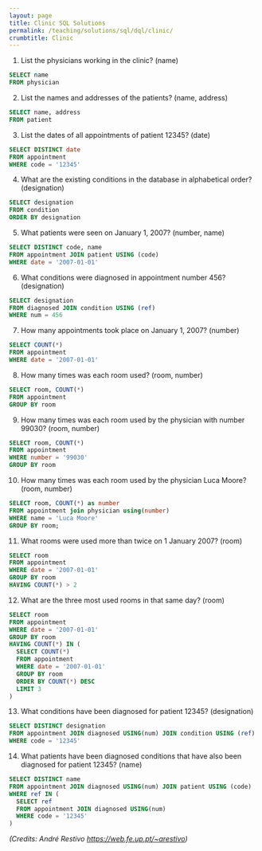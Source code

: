 ```yaml
---
layout: page
title: Clinic SQL Solutions
permalink: /teaching/solutions/sql/dql/clinic/
crumbtitle: Clinic
---
```


1. List the physicians working in the clinic? (name)
```sql
SELECT name
FROM physician
```
2. List the names and addresses of the patients? (name, address)
```sql
SELECT name, address
FROM patient
```
3. List the dates of all appointments of patient 12345? (date)
```sql
SELECT DISTINCT date
FROM appointment
WHERE code = '12345'
```
4. What are the existing conditions in the database in alphabetical order? (designation)
```sql
SELECT designation
FROM condition
ORDER BY designation
```
5. What patients were seen on January 1, 2007? (number, name)
```sql
SELECT DISTINCT code, name
FROM appointment JOIN patient USING (code)
WHERE date = '2007-01-01'
```
6. What conditions were diagnosed in appointment number 456? (designation)
```sql
SELECT designation
FROM diagnosed JOIN condition USING (ref)
WHERE num = 456
```
7. How many appointments took place on January 1, 2007? (number)
```sql
SELECT COUNT(*)
FROM appointment
WHERE date = '2007-01-01'
```
8. How many times was each room used? (room, number)
```sql
SELECT room, COUNT(*)
FROM appointment
GROUP BY room
```
9. How many times was each room used by the physician with number 99030? (room, number)
```sql
SELECT room, COUNT(*)
FROM appointment
WHERE number = '99030'
GROUP BY room
```

10. How many times was each room used by the physician Luca Moore? (room, number)
```sql
SELECT room, COUNT(*) as number
FROM appointment join physician using(number)
WHERE name = 'Luca Moore'
GROUP BY room;
```

11. What rooms were used more than twice on 1 January 2007? (room)
```sql
SELECT room
FROM appointment
WHERE date = '2007-01-01'
GROUP BY room
HAVING COUNT(*) > 2
```
12. What are the three most used rooms in that same day? (room)
```sql
SELECT room
FROM appointment
WHERE date = '2007-01-01'
GROUP BY room
HAVING COUNT(*) IN (
  SELECT COUNT(*)
  FROM appointment
  WHERE date = '2007-01-01'
  GROUP BY room
  ORDER BY COUNT(*) DESC
  LIMIT 3
)
```
13. What conditions have been diagnosed for patient 12345? (designation)
```sql
SELECT DISTINCT designation
FROM appointment JOIN diagnosed USING(num) JOIN condition USING (ref)
WHERE code = '12345'
```
14. What patients have been diagnosed conditions that have also been diagnosed for patient 12345? (name)
```sql
SELECT DISTINCT name
FROM appointment JOIN diagnosed USING(num) JOIN patient USING (code)
WHERE ref IN (
  SELECT ref
  FROM appointment JOIN diagnosed USING(num)
  WHERE code = '12345'
)
```

*(Credits: André Restivo https://web.fe.up.pt/~arestivo)*